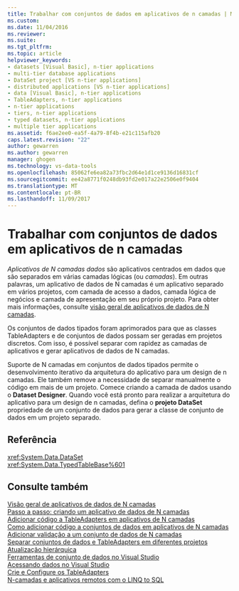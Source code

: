 ```yaml
---
title: Trabalhar com conjuntos de dados em aplicativos de n camadas | Microsoft Docs
ms.custom: 
ms.date: 11/04/2016
ms.reviewer: 
ms.suite: 
ms.tgt_pltfrm: 
ms.topic: article
helpviewer_keywords:
- datasets [Visual Basic], n-tier applications
- multi-tier database applications
- DataSet project [VS n-tier applications]
- distributed applications [VS n-tier applications]
- data [Visual Basic], n-tier applications
- TableAdapters, n-tier applications
- n-tier applications
- tiers, n-tier applications
- typed datasets, n-tier applications
- multiple tier applications
ms.assetid: f6ae2ee0-ea5f-4a79-8f4b-e21c115afb20
caps.latest.revision: "22"
author: gewarren
ms.author: gewarren
manager: ghogen
ms.technology: vs-data-tools
ms.openlocfilehash: 85062fe6ea82a73fbc2d64e1d1ce9136d16831cf
ms.sourcegitcommit: ee42a8771f0248db93fd2e017a22e2506e0f9404
ms.translationtype: MT
ms.contentlocale: pt-BR
ms.lasthandoff: 11/09/2017
---
```

# <a name="work-with-datasets-in-n-tier-applications"></a>Trabalhar com conjuntos de dados em aplicativos de n camadas
*Aplicativos de N camadas dados* são aplicativos centrados em dados que são separados em várias camadas lógicas (ou *camadas*). Em outras palavras, um aplicativo de dados de N camadas é um aplicativo separado em vários projetos, com camada de acesso a dados, camada lógica de negócios e camada de apresentação em seu próprio projeto. Para obter mais informações, consulte [visão geral de aplicativos de dados de N camadas](../data-tools/n-tier-data-applications-overview.md).  
  
Os conjuntos de dados tipados foram aprimorados para que as classes TableAdapters e de conjuntos de dados possam ser geradas em projetos discretos. Com isso, é possível separar com rapidez as camadas de aplicativos e gerar aplicativos de dados de N camadas.  
  
Suporte de N camadas em conjuntos de dados tipados permite o desenvolvimento iterativo da arquitetura do aplicativo para um design de n camadas. Ele também remove a necessidade de separar manualmente o código em mais de um projeto. Comece criando a camada de dados usando o **Dataset Designer**. Quando você está pronto para realizar a arquitetura do aplicativo para um design de n camadas, defina o **projeto DataSet** propriedade de um conjunto de dados para gerar a classe de conjunto de dados em um projeto separado.  
  
## <a name="reference"></a>Referência  
<xref:System.Data.DataSet>  
<xref:System.Data.TypedTableBase%601>  
  
## <a name="see-also"></a>Consulte também
[Visão geral de aplicativos de dados de N camadas](../data-tools/n-tier-data-applications-overview.md)  
[Passo a passo: criando um aplicativo de dados de N camadas](../data-tools/walkthrough-creating-an-n-tier-data-application.md)  
[Adicionar código a TableAdapters em aplicativos de N camadas](../data-tools/add-code-to-tableadapters-in-n-tier-applications.md)  
[Como adicionar código a conjuntos de dados em aplicativos de N camadas](../data-tools/add-code-to-datasets-in-n-tier-applications.md)  
[Adicionar validação a um conjunto de dados de N camadas](../data-tools/add-validation-to-an-n-tier-dataset.md)  
[Separar conjuntos de dados e TableAdapters em diferentes projetos](../data-tools/separate-datasets-and-tableadapters-into-different-projects.md)  
[Atualização hierárquica](../data-tools/hierarchical-update.md)  
[Ferramentas de conjunto de dados no Visual Studio](../data-tools/dataset-tools-in-visual-studio.md)  
[Acessando dados no Visual Studio](../data-tools/accessing-data-in-visual-studio.md)  
[Crie e Configure os TableAdapters](../data-tools/create-and-configure-tableadapters.md)  
[N-camadas e aplicativos remotos com o LINQ to SQL](http://msdn.microsoft.com/Library/854a1cdd-53cb-45f5-83ca-63962a9b3598)